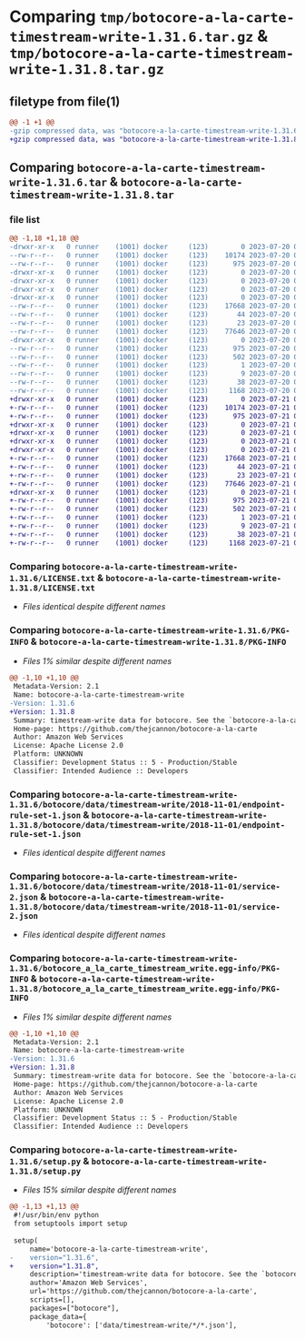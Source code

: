 # Comparing `tmp/botocore-a-la-carte-timestream-write-1.31.6.tar.gz` & `tmp/botocore-a-la-carte-timestream-write-1.31.8.tar.gz`

## filetype from file(1)

```diff
@@ -1 +1 @@
-gzip compressed data, was "botocore-a-la-carte-timestream-write-1.31.6.tar", last modified: Thu Jul 20 01:20:44 2023, max compression
+gzip compressed data, was "botocore-a-la-carte-timestream-write-1.31.8.tar", last modified: Fri Jul 21 01:21:55 2023, max compression
```

## Comparing `botocore-a-la-carte-timestream-write-1.31.6.tar` & `botocore-a-la-carte-timestream-write-1.31.8.tar`

### file list

```diff
@@ -1,18 +1,18 @@
-drwxr-xr-x   0 runner    (1001) docker     (123)        0 2023-07-20 01:20:44.634911 botocore-a-la-carte-timestream-write-1.31.6/
--rw-r--r--   0 runner    (1001) docker     (123)    10174 2023-07-20 01:20:44.000000 botocore-a-la-carte-timestream-write-1.31.6/LICENSE.txt
--rw-r--r--   0 runner    (1001) docker     (123)      975 2023-07-20 01:20:44.634911 botocore-a-la-carte-timestream-write-1.31.6/PKG-INFO
-drwxr-xr-x   0 runner    (1001) docker     (123)        0 2023-07-20 01:20:44.630911 botocore-a-la-carte-timestream-write-1.31.6/botocore/
-drwxr-xr-x   0 runner    (1001) docker     (123)        0 2023-07-20 01:20:44.630911 botocore-a-la-carte-timestream-write-1.31.6/botocore/data/
-drwxr-xr-x   0 runner    (1001) docker     (123)        0 2023-07-20 01:20:44.630911 botocore-a-la-carte-timestream-write-1.31.6/botocore/data/timestream-write/
-drwxr-xr-x   0 runner    (1001) docker     (123)        0 2023-07-20 01:20:44.630911 botocore-a-la-carte-timestream-write-1.31.6/botocore/data/timestream-write/2018-11-01/
--rw-r--r--   0 runner    (1001) docker     (123)    17668 2023-07-20 01:19:55.000000 botocore-a-la-carte-timestream-write-1.31.6/botocore/data/timestream-write/2018-11-01/endpoint-rule-set-1.json
--rw-r--r--   0 runner    (1001) docker     (123)       44 2023-07-20 01:19:55.000000 botocore-a-la-carte-timestream-write-1.31.6/botocore/data/timestream-write/2018-11-01/examples-1.json
--rw-r--r--   0 runner    (1001) docker     (123)       23 2023-07-20 01:19:55.000000 botocore-a-la-carte-timestream-write-1.31.6/botocore/data/timestream-write/2018-11-01/paginators-1.json
--rw-r--r--   0 runner    (1001) docker     (123)    77646 2023-07-20 01:19:55.000000 botocore-a-la-carte-timestream-write-1.31.6/botocore/data/timestream-write/2018-11-01/service-2.json
-drwxr-xr-x   0 runner    (1001) docker     (123)        0 2023-07-20 01:20:44.634911 botocore-a-la-carte-timestream-write-1.31.6/botocore_a_la_carte_timestream_write.egg-info/
--rw-r--r--   0 runner    (1001) docker     (123)      975 2023-07-20 01:20:44.000000 botocore-a-la-carte-timestream-write-1.31.6/botocore_a_la_carte_timestream_write.egg-info/PKG-INFO
--rw-r--r--   0 runner    (1001) docker     (123)      502 2023-07-20 01:20:44.000000 botocore-a-la-carte-timestream-write-1.31.6/botocore_a_la_carte_timestream_write.egg-info/SOURCES.txt
--rw-r--r--   0 runner    (1001) docker     (123)        1 2023-07-20 01:20:44.000000 botocore-a-la-carte-timestream-write-1.31.6/botocore_a_la_carte_timestream_write.egg-info/dependency_links.txt
--rw-r--r--   0 runner    (1001) docker     (123)        9 2023-07-20 01:20:44.000000 botocore-a-la-carte-timestream-write-1.31.6/botocore_a_la_carte_timestream_write.egg-info/top_level.txt
--rw-r--r--   0 runner    (1001) docker     (123)       38 2023-07-20 01:20:44.634911 botocore-a-la-carte-timestream-write-1.31.6/setup.cfg
--rw-r--r--   0 runner    (1001) docker     (123)     1168 2023-07-20 01:20:44.000000 botocore-a-la-carte-timestream-write-1.31.6/setup.py
+drwxr-xr-x   0 runner    (1001) docker     (123)        0 2023-07-21 01:21:55.183546 botocore-a-la-carte-timestream-write-1.31.8/
+-rw-r--r--   0 runner    (1001) docker     (123)    10174 2023-07-21 01:21:54.000000 botocore-a-la-carte-timestream-write-1.31.8/LICENSE.txt
+-rw-r--r--   0 runner    (1001) docker     (123)      975 2023-07-21 01:21:55.183546 botocore-a-la-carte-timestream-write-1.31.8/PKG-INFO
+drwxr-xr-x   0 runner    (1001) docker     (123)        0 2023-07-21 01:21:55.183546 botocore-a-la-carte-timestream-write-1.31.8/botocore/
+drwxr-xr-x   0 runner    (1001) docker     (123)        0 2023-07-21 01:21:55.183546 botocore-a-la-carte-timestream-write-1.31.8/botocore/data/
+drwxr-xr-x   0 runner    (1001) docker     (123)        0 2023-07-21 01:21:55.183546 botocore-a-la-carte-timestream-write-1.31.8/botocore/data/timestream-write/
+drwxr-xr-x   0 runner    (1001) docker     (123)        0 2023-07-21 01:21:55.183546 botocore-a-la-carte-timestream-write-1.31.8/botocore/data/timestream-write/2018-11-01/
+-rw-r--r--   0 runner    (1001) docker     (123)    17668 2023-07-21 01:21:06.000000 botocore-a-la-carte-timestream-write-1.31.8/botocore/data/timestream-write/2018-11-01/endpoint-rule-set-1.json
+-rw-r--r--   0 runner    (1001) docker     (123)       44 2023-07-21 01:21:06.000000 botocore-a-la-carte-timestream-write-1.31.8/botocore/data/timestream-write/2018-11-01/examples-1.json
+-rw-r--r--   0 runner    (1001) docker     (123)       23 2023-07-21 01:21:06.000000 botocore-a-la-carte-timestream-write-1.31.8/botocore/data/timestream-write/2018-11-01/paginators-1.json
+-rw-r--r--   0 runner    (1001) docker     (123)    77646 2023-07-21 01:21:06.000000 botocore-a-la-carte-timestream-write-1.31.8/botocore/data/timestream-write/2018-11-01/service-2.json
+drwxr-xr-x   0 runner    (1001) docker     (123)        0 2023-07-21 01:21:55.183546 botocore-a-la-carte-timestream-write-1.31.8/botocore_a_la_carte_timestream_write.egg-info/
+-rw-r--r--   0 runner    (1001) docker     (123)      975 2023-07-21 01:21:55.000000 botocore-a-la-carte-timestream-write-1.31.8/botocore_a_la_carte_timestream_write.egg-info/PKG-INFO
+-rw-r--r--   0 runner    (1001) docker     (123)      502 2023-07-21 01:21:55.000000 botocore-a-la-carte-timestream-write-1.31.8/botocore_a_la_carte_timestream_write.egg-info/SOURCES.txt
+-rw-r--r--   0 runner    (1001) docker     (123)        1 2023-07-21 01:21:55.000000 botocore-a-la-carte-timestream-write-1.31.8/botocore_a_la_carte_timestream_write.egg-info/dependency_links.txt
+-rw-r--r--   0 runner    (1001) docker     (123)        9 2023-07-21 01:21:55.000000 botocore-a-la-carte-timestream-write-1.31.8/botocore_a_la_carte_timestream_write.egg-info/top_level.txt
+-rw-r--r--   0 runner    (1001) docker     (123)       38 2023-07-21 01:21:55.183546 botocore-a-la-carte-timestream-write-1.31.8/setup.cfg
+-rw-r--r--   0 runner    (1001) docker     (123)     1168 2023-07-21 01:21:54.000000 botocore-a-la-carte-timestream-write-1.31.8/setup.py
```

### Comparing `botocore-a-la-carte-timestream-write-1.31.6/LICENSE.txt` & `botocore-a-la-carte-timestream-write-1.31.8/LICENSE.txt`

 * *Files identical despite different names*

### Comparing `botocore-a-la-carte-timestream-write-1.31.6/PKG-INFO` & `botocore-a-la-carte-timestream-write-1.31.8/PKG-INFO`

 * *Files 1% similar despite different names*

```diff
@@ -1,10 +1,10 @@
 Metadata-Version: 2.1
 Name: botocore-a-la-carte-timestream-write
-Version: 1.31.6
+Version: 1.31.8
 Summary: timestream-write data for botocore. See the `botocore-a-la-carte` package for more info.
 Home-page: https://github.com/thejcannon/botocore-a-la-carte
 Author: Amazon Web Services
 License: Apache License 2.0
 Platform: UNKNOWN
 Classifier: Development Status :: 5 - Production/Stable
 Classifier: Intended Audience :: Developers
```

### Comparing `botocore-a-la-carte-timestream-write-1.31.6/botocore/data/timestream-write/2018-11-01/endpoint-rule-set-1.json` & `botocore-a-la-carte-timestream-write-1.31.8/botocore/data/timestream-write/2018-11-01/endpoint-rule-set-1.json`

 * *Files identical despite different names*

### Comparing `botocore-a-la-carte-timestream-write-1.31.6/botocore/data/timestream-write/2018-11-01/service-2.json` & `botocore-a-la-carte-timestream-write-1.31.8/botocore/data/timestream-write/2018-11-01/service-2.json`

 * *Files identical despite different names*

### Comparing `botocore-a-la-carte-timestream-write-1.31.6/botocore_a_la_carte_timestream_write.egg-info/PKG-INFO` & `botocore-a-la-carte-timestream-write-1.31.8/botocore_a_la_carte_timestream_write.egg-info/PKG-INFO`

 * *Files 1% similar despite different names*

```diff
@@ -1,10 +1,10 @@
 Metadata-Version: 2.1
 Name: botocore-a-la-carte-timestream-write
-Version: 1.31.6
+Version: 1.31.8
 Summary: timestream-write data for botocore. See the `botocore-a-la-carte` package for more info.
 Home-page: https://github.com/thejcannon/botocore-a-la-carte
 Author: Amazon Web Services
 License: Apache License 2.0
 Platform: UNKNOWN
 Classifier: Development Status :: 5 - Production/Stable
 Classifier: Intended Audience :: Developers
```

### Comparing `botocore-a-la-carte-timestream-write-1.31.6/setup.py` & `botocore-a-la-carte-timestream-write-1.31.8/setup.py`

 * *Files 15% similar despite different names*

```diff
@@ -1,13 +1,13 @@
 #!/usr/bin/env python
 from setuptools import setup
 
 setup(
     name='botocore-a-la-carte-timestream-write',
-    version="1.31.6",
+    version="1.31.8",
     description='timestream-write data for botocore. See the `botocore-a-la-carte` package for more info.',
     author='Amazon Web Services',
     url='https://github.com/thejcannon/botocore-a-la-carte',
     scripts=[],
     packages=["botocore"],
     package_data={
         'botocore': ['data/timestream-write/*/*.json'],
```

